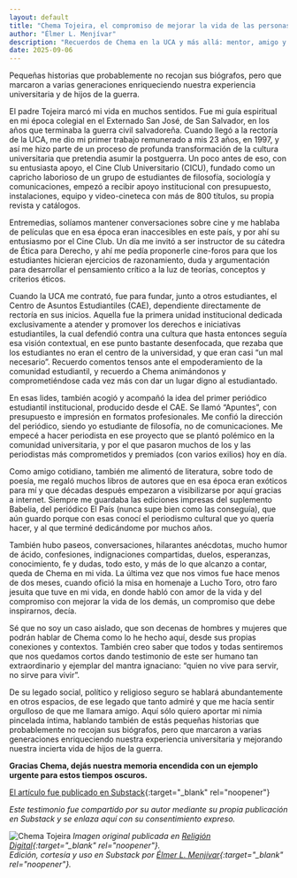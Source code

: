 ```yaml
---
layout: default
title: "Chema Tojeira, el compromiso de mejorar la vida de las personas"
author: "Élmer L. Menjívar"
description: "Recuerdos de Chema en la UCA y más allá: mentor, amigo y guía que inspiró compromiso estudiantil, pensamiento crítico y vida cultural."
date: 2025-09-06
---
```

Pequeñas historias que probablemente no recojan sus biógrafos, pero que marcaron a varias generaciones enriqueciendo nuestra experiencia universitaria y de hijos de la guerra.

El padre Tojeira marcó mi vida en muchos sentidos. Fue mi guía espiritual en mi época colegial en el Externado San José, de San Salvador, en los años que terminaba la guerra civil salvadoreña. Cuando llegó a la rectoría de la UCA, me dio mi primer trabajo remunerado a mis 23 años, en 1997, y así me hizo parte de un proceso de profunda transformación de la cultura universitaria que pretendia asumir la postguerra. Un poco antes de eso, con su entusiasta apoyo, el Cine Club Universitario (CICU), fundado como un capricho laborioso de un grupo de estudiantes de filosofía, sociología y comunicaciones, empezó a recibir apoyo institucional con presupuesto, instalaciones, equipo y video-cineteca con más de 800 títulos, su propia revista y catálogos.

Entremedias, solíamos mantener conversaciones sobre cine y me hablaba de películas que en esa época eran inaccesibles en este país, y por ahí su entusiasmo por el Cine Club. Un día me invitó a ser instructor de su cátedra de Ética para Derecho, y ahí me pedía proponerle cine-foros para que los estudiantes hicieran ejercicios de razonamiento, duda y argumentación para desarrollar el pensamiento crítico a la luz de teorías, conceptos y criterios éticos.

Cuando la UCA me contrató, fue para fundar, junto a otros estudiantes, el Centro de Asuntos Estudiantiles (CAE), dependiente directamente de rectoría en sus inicios. Aquella fue la primera unidad institucional dedicada exclusivamente a atender y promover los derechos e iniciativas estudiantiles, la cual defendió contra una cultura que hasta entonces seguía esa visión contextual, en ese punto bastante desenfocada, que rezaba que los estudiantes no eran el centro de la universidad, y que eran casi “un mal necesario”. Recuerdo comentos tensos ante el empoderamiento de la comunidad estudiantil, y recuerdo a Chema animándonos y comprometiéndose cada vez más con dar un lugar digno al estudiantado.

En esas lides, también acogió y acompañó la idea del primer periódico estudiantil institucional, producido desde el CAE. Se llamó “Apuntes”, con presupuesto e impresión en formatos profesionales. Me confió la dirección del periódico, siendo yo estudiante de filosofía, no de comunicaciones. Me empecé a hacer periodista en ese proyecto que se plantó polémico en la comunidad universitaria, y por el que pasaron muchos de los y las periodistas más comprometidos y premiados (con varios exilios) hoy en día.

Como amigo cotidiano, también me alimentó de literatura, sobre todo de poesía, me regaló muchos libros de autores que en esa época eran exóticos para mí y que décadas después empezaron a visibilizarse por aquí gracias a internet. Siempre me guardaba las ediciones impresas del suplemento Babelia, del periódico El País (nunca supe bien como las conseguía), que aún guardo porque con esas conocí el periodismo cultural que yo quería hacer, y al que terminé dedicándome por muchos años.

También hubo paseos, conversaciones, hilarantes anécdotas, mucho humor de ácido, confesiones, indignaciones compartidas, duelos, esperanzas, conocimiento, fe y dudas, todo esto, y más de lo que alcanzo a contar, queda de Chema en mi vida. La última vez que nos vimos fue hace menos de dos meses, cuando ofició la misa en homenaje a Lucho Toro, otro faro jesuita que tuve en mi vida, en donde habló con amor de la vida y del compromiso con mejorar la vida de los demás, un compromiso que debe inspirarnos, decía.

Sé que no soy un caso aislado, que son decenas de hombres y mujeres que podrán hablar de Chema como lo he hecho aquí, desde sus propias conexiones y contextos. También creo saber que todos y todas sentiremos que nos quedamos cortos dando testimonio de este ser humano tan extraordinario y ejemplar del mantra ignaciano: “quien no vive para servir, no sirve para vivir”.

De su legado social, político y religioso seguro se hablará abundantemente en otros espacios, de ese legado que tanto admiré y que me hacía sentir orgulloso de que me llamara amigo. Aquí sólo quiero aportar mi nimia pincelada íntima, hablando también de estás pequeñas historias que probablemente no recojan sus biógrafos, pero que marcaron a varias generaciones enriqueciendo nuestra experiencia universitaria y mejorando nuestra incierta vida de hijos de la guerra.

**Gracias Chema, dejás nuestra memoria encendida con un ejemplo urgente para estos tiempos oscuros.**

[El artículo fue publicado en Substack](https://open.substack.com/pub/elmenjivar/p/chema-tojeira-el-compromiso-de-mejorar?utm_campaign=post&utm_medium=web){:target="_blank" rel="noopener"}


*Este testimonio fue compartido por su autor mediante su propia publicación en Substack y se enlaza aquí con su consentimiento expreso.*

![Chema Tojeira](https://substackcdn.com/image/fetch/$s_!F_sL!,f_auto,q_auto:good,fl_progressive:steep/https%3A%2F%2Fsubstack-post-media.s3.amazonaws.com%2Fpublic%2Fimages%2F2cc1dbc4-7ebf-449f-917c-b4ec9db5f520_1037x783.jpeg)
*Imagen original publicada en [Religión Digital](https://www.religiondigital.org/america/Jose-Maria-Tojeira_0_2591440831.html){:target="_blank" rel="noopener"}.*  
*Edición, cortesía y uso en Substack por [Élmer L. Menjívar](https://elmenjivar.substack.com/){:target="_blank" rel="noopener"}.*  

